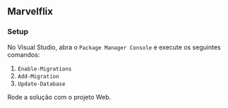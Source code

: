 ﻿## Marvelflix

### Setup

No Visual Studio, abra o `Package Manager Console` e execute os seguintes comandos:

1. `Enable-Migrations`
2. `Add-Migration`
3. `Update-Database`

Rode a solução com o projeto Web.